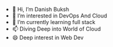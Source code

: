 - 👋 Hi, I’m Danish Buksh
- 👀 I’m interested in DevOps And Cloud
- 🌱 I’m currently learning full stack
- 📫 Diving Deep into World of Cloud
- 😄 Deep interest in Web Dev
  

<!---
danish2299/danish2299 is a ✨ special ✨ repository because its `README.md` (this file) appears on your GitHub profile.
You can click the Preview link to take a look at your changes.
--->
